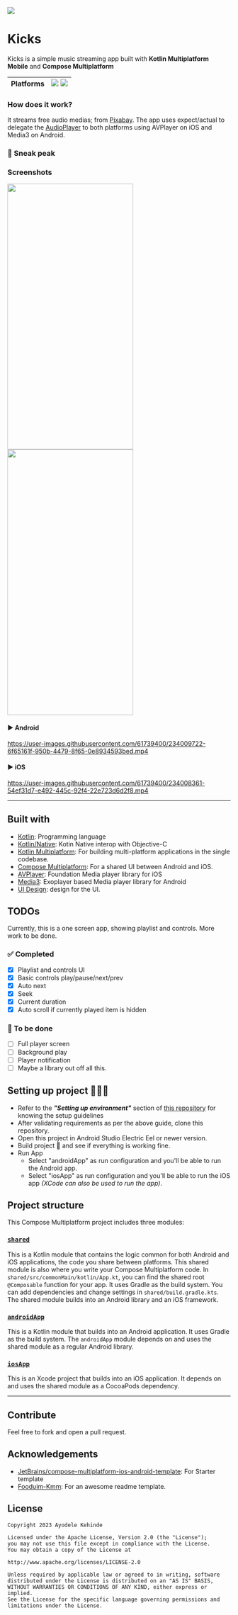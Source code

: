 ![](/assets/graphic.png)

# Kicks

Kicks is a simple music streaming app built with
**Kotlin Multiplatform Mobile** and **Compose Multiplatform**

| Platforms | ![](https://img.shields.io/badge/Android-black.svg?style=for-the-badge&logo=android) ![](https://img.shields.io/badge/iOS-black.svg?style=for-the-badge&logo=apple)  |
|-----------|---|


### How does it work?

It streams free audio medias; from [Pixabay](https://pixabay.com/music/). The app uses expect/actual to delegate 
the [AudioPlayer](https://github.com/ayodelekehinde/Kicks/blob/f144c2dc614f5680e0685f99a31cd977559809c1/shared/src/commonMain/kotlin/io/github/kicks/audioplayer/AudioPlayer.kt)
to both platforms using AVPlayer on iOS and Media3 on Android.


### 📱 Sneak peak
### Screenshots

<a href="url"><img src="/assets/android.png" align="left" height="600" width="284" ></a>
<a href="url"><img src="/assets/iOS.png" align="center" height="600" width="284" ></a>


#### ▶️ Android

https://user-images.githubusercontent.com/61739400/234009722-6f65161f-950b-4479-8f65-0e8934593bed.mp4




#### ▶️ iOS

https://user-images.githubusercontent.com/61739400/234008361-54ef31d7-e492-445c-92f4-22e723d6d2f8.mp4

---

## Built with

- [Kotlin](kotlinlang.org): Programming language
- [Kotlin/Native](https://kotlinlang.org/docs/native-overview.html): Kotin Native interop with Objective-C 
- [Kotlin Multiplatform](https://kotlinlang.org/docs/multiplatform.html): For building multi-platform applications in the single codebase.
- [Compose Multiplatform](https://www.jetbrains.com/lp/compose-multiplatform/): For a shared UI between Android and iOS.
- [AVPlayer](https://developer.apple.com/documentation/avfoundation/avplayer): Foundation Media player library for iOS
- [Media3](https://developer.android.com/guide/topics/media/media3): Exoplayer based Media player library for Android
- [UI Design](https://webdesign.tutsplus.com/tutorials/music-player-app-ui-design-adobe-xd--cms-34793): design for the UI.

## TODOs

Currently, this is a one screen app, showing playlist and controls. More work to be done.

### ✅ Completed
- [x] Playlist and controls UI
- [x] Basic controls play/pause/next/prev
- [x] Auto next
- [x] Seek
- [x] Current duration
- [x] Auto scroll if currently played item is hidden

### 🚧 To be done
- [ ] Full player screen
- [ ] Background play
- [ ] Player notification
- [ ] Maybe a library out off all this.

## Setting up project 👨🏻‍💻

- Refer to the ***"Setting up environment"*** section of [this repository](https://github.com/JetBrains/compose-multiplatform-ios-android-template/main/README.md)
  for knowing the setup guidelines
- After validating requirements as per the above guide, clone this repository.
- Open this project in Android Studio Electric Eel or newer version.
- Build project 🔨 and see if everything is working fine.
- Run App
    - Select "androidApp" as run configuration and you'll be able to run the Android app.
    - Select "iosApp" as run configuration and you'll be able to run the iOS app _(XCode can also be used to run the app)_.

## Project structure

This Compose Multiplatform project includes three modules:

### [`shared`](/shared)
This is a Kotlin module that contains the logic common for both Android and iOS applications, the code you share between platforms.
This shared module is also where you write your Compose Multiplatform code. In `shared/src/commonMain/kotlin/App.kt`, you can find the shared root `@Composable` function for your app.
It uses Gradle as the build system. You can add dependencies and change settings in `shared/build.gradle.kts`. The shared module builds into an Android library and an iOS framework.

### [`androidApp`](/androidApp)
This is a Kotlin module that builds into an Android application. It uses Gradle as the build system. The `androidApp` module depends on and uses the shared module as a regular Android library.

### [`iosApp`](/iosApp)
This is an Xcode project that builds into an iOS application. It depends on and uses the shared module as a CocoaPods dependency.

---

## Contribute

Feel free to fork and open a pull request.

## Acknowledgements

- [JetBrains/compose-multiplatform-ios-android-template](https://github.com/JetBrains/compose-multiplatform-ios-android-template#readme):
  For Starter template
- [Fooduim-Kmm](https://github.com/PatilShreyas/Foodium-KMM/README.md): For an awesome readme template.
  

## License

```
Copyright 2023 Ayodele Kehinde

Licensed under the Apache License, Version 2.0 (the "License");
you may not use this file except in compliance with the License.
You may obtain a copy of the License at

http://www.apache.org/licenses/LICENSE-2.0

Unless required by applicable law or agreed to in writing, software
distributed under the License is distributed on an "AS IS" BASIS,
WITHOUT WARRANTIES OR CONDITIONS OF ANY KIND, either express or implied.
See the License for the specific language governing permissions and
limitations under the License.
```
